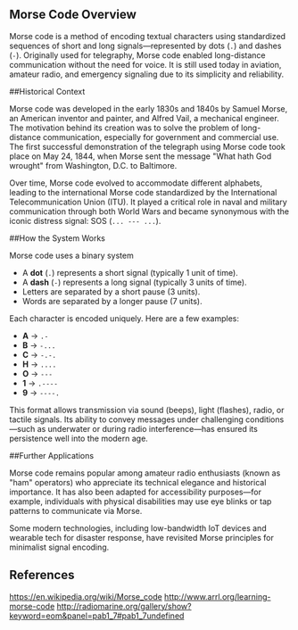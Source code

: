 ## Morse Code Overview

Morse code is a method of encoding textual characters using standardized sequences of short and long signals—represented by dots (`.`) and dashes (`-`). Originally used for telegraphy, Morse code enabled long-distance communication without the need for voice. It is still used today in aviation, amateur radio, and emergency signaling due to its simplicity and reliability.

##Historical Context

Morse code was developed in the early 1830s and 1840s by Samuel Morse, an American inventor and painter, and Alfred Vail, a mechanical engineer. The motivation behind its creation was to solve the problem of long-distance communication, especially for government and commercial use. The first successful demonstration of the telegraph using Morse code took place on May 24, 1844, when Morse sent the message "What hath God wrought" from Washington, D.C. to Baltimore.

Over time, Morse code evolved to accommodate different alphabets, leading to the international Morse code standardized by the International Telecommunication Union (ITU). It played a critical role in naval and military communication through both World Wars and became synonymous with the iconic distress signal: SOS (`... --- ...`).

##How the System Works

Morse code uses a binary system
- A **dot** (`.`) represents a short signal (typically 1 unit of time).
- A **dash** (`-`) represents a long signal (typically 3 units of time).
- Letters are separated by a short pause (3 units).
- Words are separated by a longer pause (7 units).

Each character is encoded uniquely. Here are a few examples:
- **A** → `.-`
- **B** → `-...`
- **C** → `-.-.`
- **H** → `....`
- **O** → `---`
- **1** → `.----`
- **9** → `----.`

This format allows transmission via sound (beeps), light (flashes), radio, or tactile signals. Its ability to convey messages under challenging conditions—such as underwater or during radio interference—has ensured its persistence well into the modern age.

##Further Applications

Morse code remains popular among amateur radio enthusiasts (known as "ham" operators) who appreciate its technical elegance and historical importance. It has also been adapted for accessibility purposes—for example, individuals with physical disabilities may use eye blinks or tap patterns to communicate via Morse.

Some modern technologies, including low-bandwidth IoT devices and wearable tech for disaster response, have revisited Morse principles for minimalist signal encoding.

## References
https://en.wikipedia.org/wiki/Morse_code
http://www.arrl.org/learning-morse-code
http://radiomarine.org/gallery/show?keyword=eom&panel=pab1_7#pab1_7undefined

